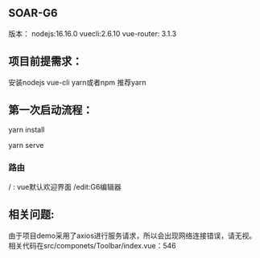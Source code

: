 ## SOAR-G6
版本： nodejs:16.16.0 vuecli:2.6.10 vue-router: 3.1.3

## 项目前提需求：
安装nodejs vue-cli yarn或者npm 推荐yarn

## 第一次启动流程：

yarn install

yarn serve

### 路由
/ : vue默认欢迎界面 /edit:G6编辑器

## 相关问题:
由于项目demo采用了axios进行服务请求，所以会出现网络连接错误，请无视。 相关代码在src/componets/Toolbar/index.vue：546
